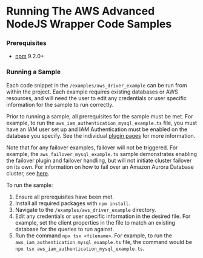 # Running The AWS Advanced NodeJS Wrapper Code Samples

### Prerequisites

- [npm](https://www.npmjs.com/) 9.2.0+

### Running a Sample

Each code snippet in the `/examples/aws_driver_example` can be run from within the project. Each example requires existing databases or AWS resources, and will need the user to edit any credentials or user specific information for the sample to run correctly.

Prior to running a sample, all prerequisites for the sample must be met. For example, to run the `aws_iam_authentication_mysql_example.ts` file, you must have an IAM user set up and IAM Authentication must be enabled on the database you specify. See the individual [plugin pages](/docs/using-the-nodejs-wrapper/UsingTheNodejsWrapper.md#list-of-available-plugins) for more information.

Note that for any failover examples, failover will not be triggered. For example, the `aws_failover_mysql_example.ts` sample demonstrates enabling the failover plugin and failover handling, but will not initiate cluster failover on its own. For information on how to fail over an Amazon Aurora Database cluster, see [here](https://docs.aws.amazon.com/AmazonRDS/latest/AuroraUserGuide/aurora-failover.html).

To run the sample:

1. Ensure all prerequisites have been met.
2. Install all required packages with `npm install`.
3. Navigate to the `/examples/aws_driver_example` directory.
4. Edit any credentials or user specific information in the desired file. For example, set the client properties in the file to match an existing database for the queries to run against.
5. Run the command `npx tsx <filename>`. For example, to run the `aws_iam_authentication_mysql_example.ts` file, the command would be `npx tsx aws_iam_authentication_mysql_example.ts`.
